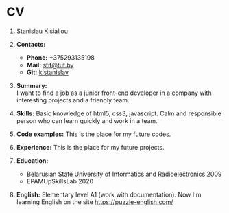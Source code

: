 # CV

1. Stanislau Kisialiou

1. **Contacts:**
	* **Phone:** +375293135198
	* **Mail:** stif@tut.by
	* **Git:** [kistanislav](https://github.com/KiStanislav)

1. **Summary:** 	
		I want to find a job as a junior front-end developer in a company with interesting projects and a friendly team.

1. **Skills:**
		Basic knowledge of html5, css3, javascript. Calm and responsible person who can learn quickly and work in a team.

1. **Code examples:**
		This is the place for my future codes.

1. **Experience:**
		This is the place for my future projects.

1. **Education:**
	* Belarusian State University of Informatics and Radioelectronics 2009
	* EPAMUpSkillsLab 2020

1. **English:**
		Elementary level A1 (work with documentation). Now I'm learning English on the site https://puzzle-english.com/ 